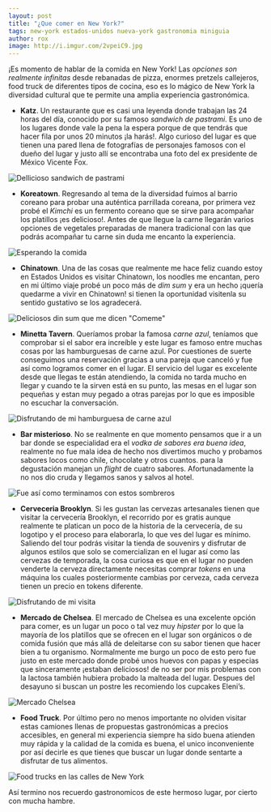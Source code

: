 ```yaml
---
layout: post
title: "¿Que comer en New York?"
tags: new-york estados-unidos nueva-york gastronomia miniguia
author: rox
image: http://i.imgur.com/2vpeiC9.jpg
---
```

¡Es momento de hablar de la comida en New York! Las *opciones son realmente infinitas* desde rebanadas de pizza, enormes  pretzels callejeros, food truck de diferentes tipos de cocina, eso es lo mágico de New York la diversidad cultural que te permite una amplia experiencia gastronómica.


* **Katz**. Un restaurante que es casi una leyenda donde trabajan las 24 horas del día, conocido por su famoso *sandwich de pastrami*. Es uno de los lugares donde vale la pena la espera porque de que tendrás que hacer fila por unos 20  minutos ¡la harás!.  Algo curioso del lugar es que tienen una pared llena de fotografías de personajes famosos con el dueño del lugar y justo allí se encontraba una foto del ex presidente de México Vicente Fox.

![Dellicioso sandwich de pastrami](http://i.imgur.com/2vpeiC9.jpg)

* **Koreatown**. Regresando al tema de la diversidad fuimos al barrio coreano para probar una auténtica parrillada coreana, por primera vez probé el *Kimchi* es un fermento coreano que se sirve para acompañar los platillos ¡es delicioso!. Antes de que llegue la carne llegarán varios opciones de vegetales preparadas de manera tradicional con las que podrás acompañar tu carne sin duda me encanto la experiencia.

![Esperando la comida](http://i.imgur.com/vKUk9WW.jpg)

* **Chinatown**. Una de las cosas que realmente me hace feliz cuando estoy en Estados Unidos es visitar Chinatown, los noodles me encantan, pero en mi último viaje probé un poco más de *dim sum* y era un hecho ¡quería quedarme a vivir en Chinatown! si tienen la oportunidad visitenla su sentido gustativo se los agradecerá.

![Deliciosos din sum que me dicen "Comeme"](http://i.imgur.com/7IMMuao.jpg)

* **Minetta Tavern**. Queríamos probar la famosa *carne azul*, teníamos que comprobar si el sabor era increíble y este lugar es famoso entre muchas cosas por las hamburguesas de carne azul. Por cuestiones de suerte conseguimos una reservación gracias a una pareja que canceló y fue así como logramos comer en el lugar. El servicio del lugar es excelente desde que llegas te están atendiendo, la comida no tarda mucho en llegar y cuando te la sirven está en su punto, las mesas en el lugar son pequeñas y estan muy pegado a otras parejas por lo que es imposible no escuchar la conversación.

![Disfrutando de mi hamburguesa de carne azul](http://i.imgur.com/xhGFw8M.jpg)

* **Bar misterioso**. No se realmente en que momento pensamos que ir a un bar donde se especialidad era el *vodka de sabores era buena idea*, realmente no fue mala idea de hecho nos divertimos mucho y probamos sabores locos como chile, chocolate y otros cuantos. para la degustación manejan un *flight* de cuatro sabores. Afortunadamente la no nos dio cruda y llegamos sanos y salvos al hotel.

![Fue así como terminamos con estos sombreros](http://i.imgur.com/D4QE98S.jpg)

* **Cerveceria Brooklyn**. Si les gustan las cervezas artesanales tienen que visitar la cervecería Brooklyn, el recorrido por es gratis aunque realmente te platican un poco de la historia de la cervecería, de su logotipo y el proceso para elaborarla, lo que ves del lugar es mínimo. Saliendo del tour podrás visitar la tienda de souvenirs y disfrutar de algunos estilos que solo se comercializan en el lugar así como las cervezas de temporada, la cosa curiosa es que en el lugar no pueden venderte la cerveza directamente necesitas comprar *tokens* en una máquina los cuales posteriormente cambias por cerveza, cada cerveza tienen un precio en tokens diferente.

![Disfrutando de mi visita](http://i.imgur.com/dGoPE56.jpg)

* **Mercado de Chelsea**. El mercado de Chelsea es una excelente opción para comer, es un lugar un poco o tal vez muy *hipster* por lo que la mayoría de los platillos que se ofrecen en el lugar son orgánicos o de comida fusión que más allá de deleitarse con su sabor tienen que hacer bien a tu organismo. Normalmente me burgo un poco de esto pero fue justo en este mercado donde probé unos huevos con papas y especias que sinceramente ¡estaban deliciosos! de no ser por mis problemas con la lactosa también hubiera probado la malteada del lugar. Despues del desayuno si buscan un postre les recomiendo los  cupcakes  Eleni’s.

![Mercado Chelsea](http://i.imgur.com/lWMwu2Z.jpg)

* **Food Truck**. Por último pero no menos importante no olviden visitar estas camiones llenas de propuestas gastronómicas a precios accesibles, en general mi experiencia siempre ha sido buena atienden muy rápida y la calidad de la comida es buena, el unico inconveniente por así decirle es que tienes que buscar un lugar donde sentarte a disfrutar de tus alimentos.

![Food trucks en las calles de New York](http://i.imgur.com/a9tCkoT.jpg)

Así termino nos recuerdo gastronomicos de este hermoso lugar, por cierto con mucha hambre.









 

